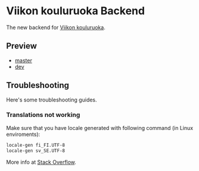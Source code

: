 # Viikon kouluruoka Backend
The new backend for [Viikon kouluruoka](https://github.com/theel0ja/viikon-kouluruoka).

## Preview
* [master](https://lab.theel0ja.info/viikon-kouluruoka-api-master/Public/)
* [dev](https://lab.theel0ja.info/viikon-kouluruoka-api-dev/Public/)

## Troubleshooting

Here's some troubleshooting guides.

### Translations not working

Make sure that you have locale generated with following command (in Linux enviroments):
```bash
locale-gen fi_FI.UTF-8
locale-gen sv_SE.UTF-8
```

More info at [Stack Overflow](http://stackoverflow.com/a/6087538/6451184).
